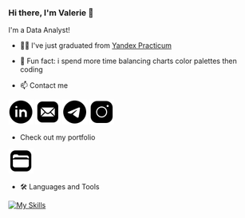 ### Hi there, I'm Valerie 👋
I'm a Data Analyst!

- 🐱‍👤 I've just graduated from [Yandex Practicum](https://practicum.com/)  
- 🎨 Fun fact: i spend more time balancing charts color palettes then coding   

- 📫 Contact me  

[![linkedin](https://github.com/Lalerie/Lalerie/blob/main/icons8-linkedin-circled-50.png)](https://www.linkedin.com/in/lalerie/)
[![mail](https://github.com/Lalerie/Lalerie/blob/main/icons8-mail-50.png)](<mailto:valerie.lunkina@gmail.com>)
[![telegram](https://github.com/Lalerie/Lalerie/blob/main/icons8-telegram-50.png)](https://t.me/ut0chk1n)
[![inst](https://github.com/Lalerie/Lalerie/blob/main/icons8-instagram-50.png)](https://www.instagram.com/ut0chkin/)

- Check out my portfolio  

[![portfolio](https://github.com/Lalerie/Lalerie/blob/main/icons8-files-50.png)](https://github.com/Lalerie/Portfolio)

- 🛠 Languages and Tools  

[![My Skills](https://skills.thijs.gg/icons?i=py,postgres,mysql,html,css,github&theme=dark)](https://skills.thijs.gg)
